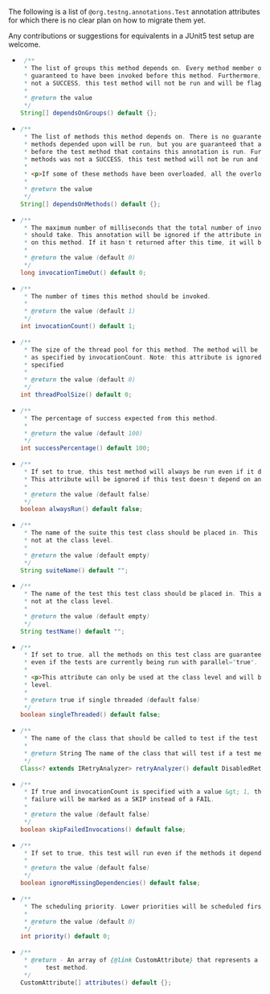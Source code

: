 The following is a list of `@org.testng.annotations.Test` annotation attributes for which 
there is no clear plan on how to migrate them yet.

Any contributions or suggestions for equivalents in a JUnit5 test setup are welcome. 

- ```java
   /**
   * The list of groups this method depends on. Every method member of one of these groups is
   * guaranteed to have been invoked before this method. Furthermore, if any of these methods was
   * not a SUCCESS, this test method will not be run and will be flagged as a SKIP.
   *
   * @return the value
   */
  String[] dependsOnGroups() default {};
   ```

- ```java
  /**
   * The list of methods this method depends on. There is no guarantee on the order on which the
   * methods depended upon will be run, but you are guaranteed that all these methods will be run
   * before the test method that contains this annotation is run. Furthermore, if any of these
   * methods was not a SUCCESS, this test method will not be run and will be flagged as a SKIP.
   *
   * <p>If some of these methods have been overloaded, all the overloaded versions will be run.
   *
   * @return the value
   */
  String[] dependsOnMethods() default {};
   ```

- ```java
  /**
   * The maximum number of milliseconds that the total number of invocations on this test method
   * should take. This annotation will be ignored if the attribute invocationCount is not specified
   * on this method. If it hasn't returned after this time, it will be marked as a FAIL.
   *
   * @return the value (default 0)
   */
  long invocationTimeOut() default 0;
   ```

- ```java
  /**
   * The number of times this method should be invoked.
   *
   * @return the value (default 1)
   */
  int invocationCount() default 1;
   ```

- ```java
  /**
   * The size of the thread pool for this method. The method will be invoked from multiple threads
   * as specified by invocationCount. Note: this attribute is ignored if invocationCount is not
   * specified
   *
   * @return the value (default 0)
   */
  int threadPoolSize() default 0;
   ```

- ```java
  /**
   * The percentage of success expected from this method.
   *
   * @return the value (default 100)
   */
  int successPercentage() default 100;
   ```

- ```java
  /**
   * If set to true, this test method will always be run even if it depends on a method that failed.
   * This attribute will be ignored if this test doesn't depend on any method or group.
   *
   * @return the value (default false)
   */
  boolean alwaysRun() default false;
   ```

- ```java
  /**
   * The name of the suite this test class should be placed in. This attribute is ignore if @Test is
   * not at the class level.
   *
   * @return the value (default empty)
   */
  String suiteName() default "";
   ```

- ```java
  /**
   * The name of the test this test class should be placed in. This attribute is ignore if @Test is
   * not at the class level.
   *
   * @return the value (default empty)
   */
  String testName() default "";
   ```

- ```java
  /**
   * If set to true, all the methods on this test class are guaranteed to run in the same thread,
   * even if the tests are currently being run with parallel="true".
   *
   * <p>This attribute can only be used at the class level and will be ignored if used at the method
   * level.
   *
   * @return true if single threaded (default false)
   */
  boolean singleThreaded() default false;
   ```

- ```java
  /**
   * The name of the class that should be called to test if the test should be retried.
   *
   * @return String The name of the class that will test if a test method should be retried.
   */
  Class<? extends IRetryAnalyzer> retryAnalyzer() default DisabledRetryAnalyzer.class;
   ```

- ```java
  /**
   * If true and invocationCount is specified with a value &gt; 1, then all invocations after a
   * failure will be marked as a SKIP instead of a FAIL.
   *
   * @return the value (default false)
   */
  boolean skipFailedInvocations() default false;
   ```

- ```java
  /**
   * If set to true, this test will run even if the methods it depends on are missing or excluded.
   *
   * @return the value (default false)
   */
  boolean ignoreMissingDependencies() default false;
   ```

- ```java
  /**
   * The scheduling priority. Lower priorities will be scheduled first.
   *
   * @return the value (default 0)
   */
  int priority() default 0;
   ```

- ```java
  /**
   * @return - An array of {@link CustomAttribute} that represents a set of custom attributes for a
   *     test method.
   */
  CustomAttribute[] attributes() default {};
   ```
